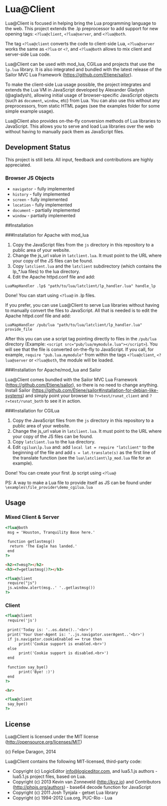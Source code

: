 # Lua@Client #

Lua@Client is focused in helping bring the Lua programming language to the web. This project extends the .lp preprocessor to add support for new opening tags: `<?lua@client`, `<?lua@server`, and `<?lua@both`.

The tag `<?lua@client` converts the code to client-side Lua, `<?lua@server` works the same as `<?lua` or `<?`, and `<?lua@both` allows to mix client and server-side Lua code.

Lua@Client can be used with mod_lua, CGILua and projects that use the `lp.lua` library. It is also integrated and bundled with the latest release of the Sailor MVC Lua Framework (https://github.com/Etiene/sailor).

To make the client-side Lua usage possible, the project integrates and extends the Lua VM in JavaScript developed by Alexander Gladysh (@agladysh), allowing initial usage of browser-specific JavaScript objects (such as `document`, `window`, etc) from Lua. You can also use this without any preprocessors, from static HTML pages (see the examples folder for some simple example usage).

Lua@Client also provides on-the-fly conversion methods of Lua libraries to JavaScript. This allows you to serve and load Lua libraries over the web without having to manually pack them as JavaScript files.

## Development Status #

This project is still beta. All input, feedback and contributions are highly appreciated. 

### Browser JS Objects #

* `navigator` - fully implemented
* `history` - fully implemented
* `screen` - fully implemented
* `location` - fully implemented
* `document` - partially implemented
* `window` - partially implemented

##Installation

###Installation for Apache with mod_lua

1. Copy the JavaScript files from the `js` directory in this repository to a public area of your website.
2. Change the js_url value in `latclient.lua`. It must point to the URL where your copy of the JS files can be found.
3. Copy `latclient.lua` and the `latclient` subdirectory (which contains the lp_*.lua files) to the lua directory.
4. Edit the Apache httpd.conf file and add:
```
LuaMapHandler .lp$ "path/to/lua/latclient/lp_handler.lua" handle_lp
```

Done! You can start using `<?lua@` in .lp files.

If you prefer, you can use Lua@Client to serve Lua libraries without having to manually convert the files to JavaScript. All that is needed is to edit the Apache httpd.conf file and add:

```
LuaMapHandler /pub/lua "path/to/lua/latclient/lp_handler.lua" provide_file
```

After this you can use a script tag pointing directly to files in the `/pub/lua` directory (Example: `<script src="pub/lua/mymodule.lua"></script>`). You will see that the file is converted on-the-fly to JavaScript. If you call, for example, `require "pub.lua.mymodule"` from within the tags `<?lua@client`, `<?lua@server` or `<?lua@both`, the module will be loaded.

###Installation for Apache/mod_lua and Sailor

Lua@Client comes bundled with the Sailor MVC Lua Framework (https://github.com/Etiene/sailor), so there is no need to change anything. Install Sailor (https://github.com/Etiene/sailor#installation-for-debian-like-systems) and simply point your browser to `?r=test/runat_client` and `?r=test/runat_both` to see it in action.

###Installation for CGILua

1. Copy the JavaScript files from the `js` directory in this repository to a public area of your website.
2. Change the js_url value in `latclient.lua`. It must point to the URL where your copy of the JS files can be found.
3. Copy `latclient.lua` to the lua directory.
4. Edit `cgilua\lp.lua` and: add `local lat = require "latclient"` to the beginning of the file and add `s = lat.translate(s)` as the first line of the translate function (see the `lua\latclient\lp_mod.lua` file for an example).

Done! You can create your first .lp script using `<?lua@`

PS: A way to make a Lua file to provide itself as JS can be found under `\examples\file_provider\demo_cgilua.lua`

## Usage #

### Mixed Client & Server #

```html
<?lua@both
 msg = 'Houston, Tranquility Base here.'
 
 function getlastmsg()
  return 'The Eagle has landed.'
 end
?>

<h2><?=msg?></h2>
<h3><?=getlastmsg()?></h3>

<?lua@client
 require("js")
 js.window.alert(msg..' '..getlastmsg())
?>
```

### Client #

```html
<?lua@client
 require('js')
 
 print('Today is: '..os.date()..'<br>')
 print('Your User-Agent is: '..js.navigator.userAgent..'<br>')
 if js.navigator.cookieEnabled == true then
      print('Cookie support is enabled.<br>')
 else
      print('Cookie support is disabled.<br>')
 end
 
 function say_bye()
      print('Bye! :)')
 end
?>

<hr>

<?lua@client
 say_bye()
?>
```

## License #

Lua@Client is licensed under the MIT license (http://opensource.org/licenses/MIT)

(c) Felipe Daragon, 2014

Lua@Client contains the following MIT-licensed, third-party code:

* Copyright (c) LogicEditor <info@logiceditor.com>, and lua5.1.js authors - lua5.1.js project files, based on Lua.
* Copyright (c) 2013 Kevin van Zonneveld (http://kvz.io) and Contributors (http://phpjs.org/authors) - base64 decode function for JavaScript
* Copyright (c) 2011 Josh Tynjala - getset Lua library
* Copyright (c) 1994-2012 Lua.org, PUC-Rio - Lua